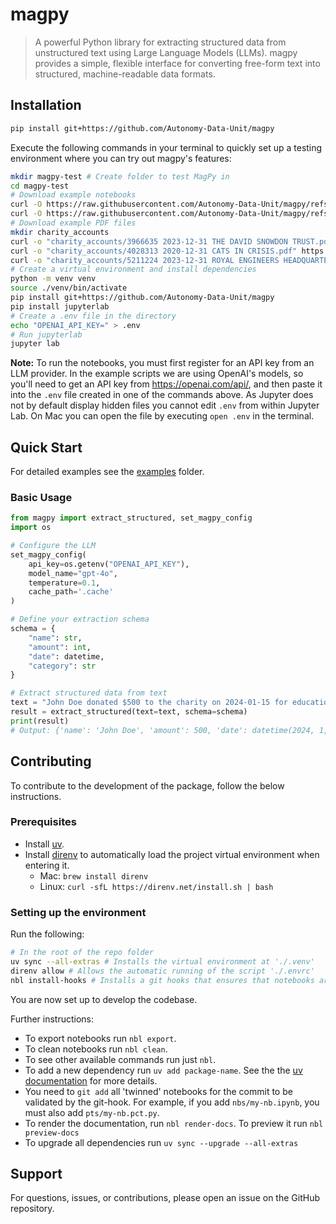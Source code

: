 # magpy

> A powerful Python library for extracting structured data from unstructured text using Large Language Models (LLMs). magpy provides a simple, flexible interface for converting free-form text into structured, machine-readable data formats.

<!-- #region -->
## Installation

```bash
pip install git+https://github.com/Autonomy-Data-Unit/magpy
```

Execute the following commands in your terminal to quickly set up a testing environment where you can try out magpy's features:

```bash
mkdir magpy-test # Create folder to test MagPy in
cd magpy-test
# Download example notebooks
curl -O https://raw.githubusercontent.com/Autonomy-Data-Unit/magpy/refs/heads/main/nbs/examples/extract/00_data_extraction_from_text.ipynb
curl -O https://raw.githubusercontent.com/Autonomy-Data-Unit/magpy/refs/heads/main/nbs/examples/extract/01_pdfs_to_csv.ipynb
# Download example PDF files
mkdir charity_accounts
curl -o "charity_accounts/3966635 2023-12-31 THE DAVID SNOWDON TRUST.pdf" https://raw.githubusercontent.com/Autonomy-Data-Unit/magpy/refs/heads/main/nbs/examples/extract/charity_accounts/3966635%202023-12-31%20THE%20DAVID%20SNOWDON%20TRUST.pdf
curl -o "charity_accounts/4028313 2020-12-31 CATS IN CRISIS.pdf" https://raw.githubusercontent.com/Autonomy-Data-Unit/magpy/refs/heads/main/nbs/examples/extract/charity_accounts/4028313%202020-12-31%20CATS%20IN%20CRISIS.pdf
curl -o "charity_accounts/5211224 2023-12-31 ROYAL ENGINEERS HEADQUARTER MESS.pdf" https://raw.githubusercontent.com/Autonomy-Data-Unit/magpy/refs/heads/main/nbs/examples/extract/charity_accounts/5211224%202023-12-31%20ROYAL%20ENGINEERS%20HEADQUARTER%20MESS.pdf
# Create a virtual environment and install dependencies
python -m venv venv
source ./venv/bin/activate
pip install git+https://github.com/Autonomy-Data-Unit/magpy
pip install jupyterlab
# Create a .env file in the directory
echo "OPENAI_API_KEY=" > .env
# Run jupyterlab
jupyter lab
```

**Note:** To run the notebooks, you must first register for an API key from an LLM provider. In the example scripts we are using OpenAI's models, so you'll need to get an API key from https://openai.com/api/, and then paste it into the `.env` file created in one of the commands above. As Jupyter does not by default display hidden files you cannot edit `.env` from within Jupyter Lab. On Mac you can open the file by executing `open .env` in the terminal.
<!-- #endregion -->

<!-- #region -->
## Quick Start

For detailed examples see the [examples](./nbs/examples/) folder.

### Basic Usage

```python
from magpy import extract_structured, set_magpy_config
import os

# Configure the LLM
set_magpy_config(
    api_key=os.getenv("OPENAI_API_KEY"), 
    model_name="gpt-4o",    
    temperature=0.1,
    cache_path='.cache'
)

# Define your extraction schema
schema = {
    "name": str,
    "amount": int,
    "date": datetime,
    "category": str
}

# Extract structured data from text
text = "John Doe donated $500 to the charity on 2024-01-15 for education programs."
result = extract_structured(text=text, schema=schema)
print(result)
# Output: {'name': 'John Doe', 'amount': 500, 'date': datetime(2024, 1, 15), 'category': 'education'}
```
<!-- #endregion -->

<!-- #region -->
## Contributing

To contribute to the development of the package, follow the below instructions.

### Prerequisites

- Install [uv](https://docs.astral.sh/uv/getting-started/installation/).
- Install [direnv](https://direnv.net/) to automatically load the project virtual environment when entering it.
    - Mac: `brew install direnv`
    - Linux: `curl -sfL https://direnv.net/install.sh | bash`

### Setting up the environment

Run the following:

```bash
# In the root of the repo folder
uv sync --all-extras # Installs the virtual environment at './.venv'
direnv allow # Allows the automatic running of the script './.envrc'
nbl install-hooks # Installs a git hooks that ensures that notebooks are added properly
```

You are now set up to develop the codebase.

Further instructions:

- To export notebooks run `nbl export`.
- To clean notebooks run `nbl clean`.
- To see other available commands run just `nbl`.
- To add a new dependency run `uv add package-name`. See the the [uv documentation](https://docs.astral.sh/uv/) for more details.
- You need to `git add` all 'twinned' notebooks for the commit to be validated by the git-hook. For example, if you add `nbs/my-nb.ipynb`, you must also add `pts/my-nb.pct.py`.
- To render the documentation, run `nbl render-docs`. To preview it run `nbl preview-docs`
- To upgrade all dependencies run `uv sync --upgrade --all-extras`
<!-- #endregion -->

## Support

For questions, issues, or contributions, please open an issue on the GitHub repository.
<!-- #endregion -->
